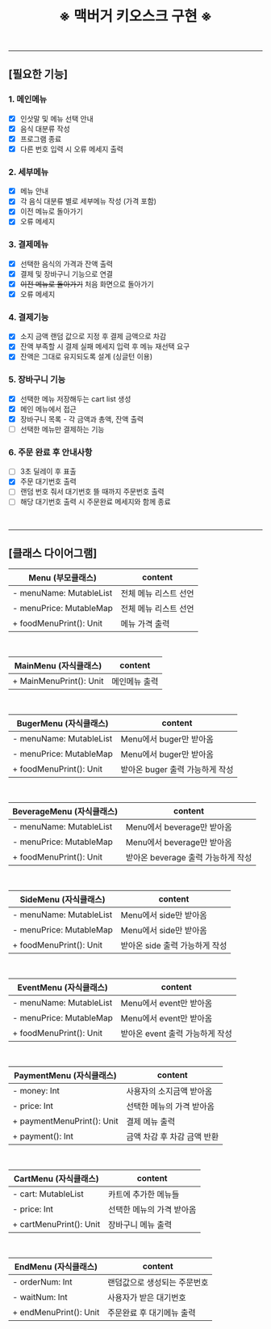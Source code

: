 <br>

# <center>※ 맥버거 키오스크 구현 ※</center>

<br>

---

## [필요한 기능]

### 1. 메인메뉴
- [x] 인삿말 및 메뉴 선택 안내
- [x] 음식 대분류 작성
- [x] 프로그램 종료
- [x] 다른 번호 입력 시 오류 메세지 출력

### 2. 세부메뉴
- [x] 메뉴 안내
- [x] 각 음식 대분류 별로 세부메뉴 작성 (가격 포함)
- [x] 이전 메뉴로 돌아가기
- [x] 오류 메세지

### 3. 결제메뉴
- [x] 선택한 음식의 가격과 잔액 출력
- [x] 결제 및 장바구니 기능으로 연결
- [x] ~~이전 메뉴로 돌아가기~~ 처음 화면으로 돌아가기
- [x] 오류 메세지

### 4. 결제기능
- [x] 소지 금액 랜덤 값으로 지정 후 결제 금액으로 차감
- [x] 잔액 부족할 시 결제 실패 메세지 입력 후 메뉴 재선택 요구
- [x] 잔액은 그대로 유지되도록 설계 (싱글턴 이용)

### 5. 장바구니 기능
- [x] 선택한 메뉴 저장해두는 cart list 생성
- [x] 메인 메뉴에서 접근
- [x] 장바구니 목록 - 각 금액과 총액, 잔액 출력
- [ ] 선택한 메뉴만 결제하는 기능

### 6. 주문 완료 후 안내사항
- [ ] 3초 딜레이 후 표출
- [x] 주문 대기번호 출력
- [ ] 랜덤 번호 줘서 대기번호 뜰 때까지 주문번호 출력
- [ ] 해당 대기번호 출력 시 주문완료 메세지와 함께 종료

<br>

---

## [클래스 다이어그램]
| Menu (부모클래스) | content |
| - | - |
| - menuName: MutableList | 전체 메뉴 리스트 선언 |
| - menuPrice: MutableMap | 전체 메뉴 리스트 선언 |
| + foodMenuPrint(): Unit | 메뉴 가격 출력 |

<br>

| MainMenu (자식클래스) | content |
| - | - |
| + MainMenuPrint(): Unit | 메인메뉴 출력 |

<br>

| BugerMenu (자식클래스) | content |
| - | - |
| - menuName: MutableList | Menu에서 buger만 받아옴 |
| - menuPrice: MutableMap | Menu에서 buger만 받아옴 |
| + foodMenuPrint(): Unit | 받아온 buger 출력 가능하게 작성 |

<br>

| BeverageMenu (자식클래스) | content |
| - | - |
| - menuName: MutableList | Menu에서 beverage만 받아옴 |
| - menuPrice: MutableMap | Menu에서 beverage만 받아옴 |
| + foodMenuPrint(): Unit | 받아온 beverage 출력 가능하게 작성 |
<br>

| SideMenu (자식클래스) | content |
| - | - |
| - menuName: MutableList | Menu에서 side만 받아옴 |
| - menuPrice: MutableMap | Menu에서 side만 받아옴 |
| + foodMenuPrint(): Unit | 받아온 side 출력 가능하게 작성 |
<br>

| EventMenu (자식클래스) | content |
| - | - |
| - menuName: MutableList | Menu에서 event만 받아옴 |
| - menuPrice: MutableMap | Menu에서 event만 받아옴 |
| + foodMenuPrint(): Unit | 받아온 event 출력 가능하게 작성 |

<br>

| PaymentMenu (자식클래스) | content |
| - | - |
| - money: Int | 사용자의 소지금액 받아옴 |
| - price: Int | 선택한 메뉴의 가격 받아옴 |
| + paymentMenuPrint(): Unit | 결제 메뉴 출력 |
| + payment(): Int | 금액 차감 후 차감 금액 반환 |

<br>

| CartMenu (자식클래스) | content |
| - | - |
| - cart: MutableList | 카트에 추가한 메뉴들 |
| - price: Int | 선택한 메뉴의 가격 받아옴 |
| + cartMenuPrint(): Unit | 장바구니 메뉴 출력 |

<br>

| EndMenu (자식클래스) | content |
| - | - |
| - orderNum: Int | 랜덤값으로 생성되는 주문번호 |
| - waitNum: Int | 사용자가 받은 대기번호 |
| + endMenuPrint(): Unit | 주문완료 후 대기메뉴 출력 |

<br>
